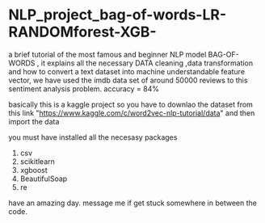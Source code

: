 # NLP_project_bag-of-words-LR-RANDOMforest-XGB-
a brief tutorial of the most famous and beginner NLP model BAG-OF-WORDS , it explains all the necessary DATA cleaning ,data transformation and how to convert a text dataset into machine understandable feature vector, we have used the imdb data set of around 50000 reviews to this sentiment analysis problem.       accuracy = 84%


basically this is a kaggle project so you have to downlao the dataset from this link  "https://www.kaggle.com/c/word2vec-nlp-tutorial/data"
and then import the data

you must have installed all the necesasy packages 

1. csv
2. scikitlearn
3. xgboost
4. BeautifulSoap
4. re

have an amazing day.
message me if get stuck somewhere in between the code.
